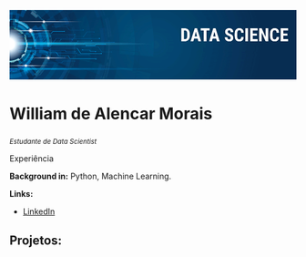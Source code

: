 <p align="center">
  <img src="banner.png" >
</p>

# William de Alencar Morais
<sub>*Estudante de Data Scientist*</sub>

Experiência

**Background in:** Python, Machine Learning.

**Links:**
* [LinkedIn](www.linkedin.com/in/william-morais)


## Projetos:
